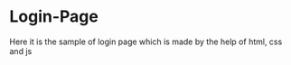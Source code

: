 # Login-Page
<p>Here it is the sample of login page which is made by the help of html, css and js</p>

